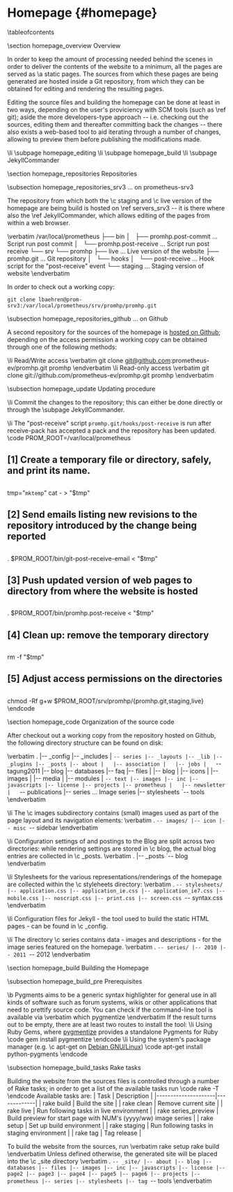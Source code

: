 
Homepage    {#homepage}
========

\tableofcontents

\section homepage_overview Overview

In order to keep the amount of processing needed behind the scenes in order to
deliver the contents of the website to a minimum, all the pages are served as
\a static pages. The sources from which these pages are being generated are
hosted inside a Git repository, from which they can be obtained for editing
and rendering the resulting pages.

Editing the source files and building the homepage can be done at least in two
ways, depending on the user's proviciency with SCM tools (such as \ref git);
aside the more developers-type approach -- i.e. checking out the sources, editing
them and thereafter committing back the changes -- there also exists a web-based
tool to aid iterating through a number of changes, allowing to preview them
before publishing the modifications made.

\li \subpage homepage_editing
\li \subpage homepage_build
\li \subpage JekyllCommander

\section homepage_repositories Repositories

\subsection homepage_repositories_srv3 ... on prometheus-srv3

The repository from which both the \c staging and \c live version of the
homepage are being build is hosted on \ref servers_srv3 -- it
is there where also the \ref JekyllCommander, which allows editing of the pages
from within a web browser.

\verbatim
/var/local/prometheus
 ├── bin
 │   ├── promhp.post-commit        ... Script run post commit
 │   └── promhp.post-receive       ... Script run post receive
 └── srv
     └── promhp
         ├── live                  ...  Live version of the website
         ├── promhp.git            ...  Git repository
         │   └── hooks
         │       └── post-receive  ...  Hook script for the "post-receive" event
         └── staging               ...  Staging version of website
\endverbatim

In order to check out a working copy:

    git clone lbaehren@prom-srv3:/var/local/prometheus/srv/promhp/promhp.git

\subsection homepage_repositories_github ... on Github

A second repository for the sources of the homepage is
[hosted on Github](https://github.com/prometheus-ev/promhp); depending on the
access permission a working copy can be obtained through one of the following
methods:

\li Read/Write access
\verbatim
git clone git@github.com:prometheus-ev/promhp.git promhp
\endverbatim
\li Read-only access
\verbatim
git clone git://github.com/prometheus-ev/promhp.git promhp
\endverbatim

\subsection homepage_update Updating procedure

\li Commit the changes to the repository; this can either be done directly or through the \subpage JekyllCommander.

\li The "post-receive" script `promhp.git/hooks/post-receive` is run after receive-pack has accepted a pack and the repository has been updated.
\code
PROM_ROOT=/var/local/prometheus

##
## [1] Create a temporary file or directory, safely, and print its name.
##
tmp="`mktemp`"
cat - > "$tmp"

##
## [2] Send emails listing new revisions to the repository introduced by the change being reported
##
. $PROM_ROOT/bin/git-post-receive-email < "$tmp"

##
## [3] Push updated version of web pages to directory from where the website is hosted
##
. $PROM_ROOT/bin/promhp.post-receive < "$tmp"

##
## [4] Clean up: remove the temporary directory
##
rm -f "$tmp"

##
## [5] Adjust access permissions on the directories
##
chmod -Rf g+w $PROM_ROOT/srv/promhp/{promhp.git,staging,live}
\endcode

\section homepage_code Organization of the source code

After checkout out a working copy from the repository hosted on Github,
the following directory structure can be found on disk:

\verbatim
.
|-- _config
|-- _includes
|   `-- series
|-- _layouts
|-- _lib
|-- _plugins
|-- _posts
|-- about
|   |-- association
|   |-- jobs
|   `-- tagung2011
|-- blog
|-- databases
|-- faq
|-- files
|   |-- blog
|   |-- icons
|   |-- images
|   |-- media
|   |-- modules
|   `-- text
|-- images
|-- inc
|-- javascripts
|-- license
|-- projects
|-- prometheus
|   |-- newsletter
|   `-- publications
|-- series                            ...  Image series
|-- stylesheets
`-- tools
\endverbatim

\li The \c images subdirectory contains (small) images used as part of the
page layout and its navigation elements:
\verbatim
.
`-- images/
    |-- icon
    |-- misc
    `-- sidebar
\endverbatim

\li Configuration settings of and postings to the Blog are split across two
directories: while rendering settings are stored in \c blog, the actual
blog entries are collected in \c _posts.
\verbatim
.
|-- _posts
`-- blog
\endverbatim

\li Stylesheets for the various representations/renderings of the homepage
are collected within the \c styleheets directory:
\verbatim
.
`-- stylesheets/
    |-- application.css
    |-- application_ie.css
    |-- application_ie7.css
    |-- mobile.css
    |-- noscript.css
    |-- print.css
    |-- screen.css
    `-- syntax.css
\endverbatim

\li Configuration files for Jekyll - the tool used to build the static HTML
pages - can be found in \c _config.

\li The directory \c series contains data - images and descriptions - for the
image series featured on the homepage.
\verbatim
.
`-- series/
    |-- 2010
    |-- 2011
    `-- 2012
\endverbatim

\section homepage_build Building the Homepage

\subsection homepage_build_pre Prerequisites

\b Pygments aims to be a generic syntax highlighter for general use in all
kinds of software such as forum systems, wikis or other applications that need
to prettify source code. You can check if the command-line tool is available
via
\verbatim
which pygmentize
\endverbatim
If the result turns out to be empty, there are at least two routes to install
the tool:
\li Using Ruby Gems, where [pygmentize](https://github.com/djanowski/pygmentize)
provides a standalone Pygments for Ruby
\code
gem install pygmentize
\endcode
\li Using the system's package manager (e.g. \c apt-get on
[Debian GNU/Linux](http://www.debian.org))
\code
apt-get install python-pygments
\endcode

\subsection homepage_build_tasks Rake tasks

Building the website from the sources files is controlled through a number of
Rake tasks; in order to get a list of the available tasks run
\code
rake -T
\endcode
Available tasks are:
| Task                | Description |
|---------------------|-------------|
| rake build          | Build the site |
| rake clean          | Remove current site |
| rake live           | Run following tasks in live environment |
| rake series_preview | Build preview for start page with NUM's (yyyy/ww) image series |
| rake setup          | Set up build environment |
| rake staging        | Run following tasks in staging environment |
| rake tag            | Tag release |

To build the website from the sources, run
\verbatim
rake setup
rake build
\endverbatim
Unless defined otherwise, the generated site will be placed into the \c _site
directory
\verbatim
.
`-- _site/
    |-- about
    |-- blog
    |-- databases
    |-- files
    |-- images
    |-- inc
    |-- javascripts
    |-- license
    |-- page2
    |-- page3
    |-- page4
    |-- page5
    |-- page6
    |-- projects
    |-- prometheus
    |-- series
    |-- stylesheets
    |-- tag
    `-- tools
\endverbatim
